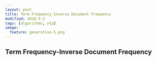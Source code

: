 ```yaml
---
layout: post
title: Term Frequency-Inverse Document Frequency
modified: 2018-5-2
tags: [algorithms, nlp]
image:
  feature: generative-5.png
---
```

## Term Frequency-Inverse Document Frequency
